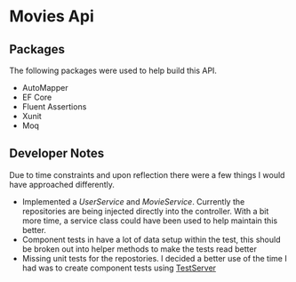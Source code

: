 # Movies Api

## Packages 

The following packages were used to help build this API. 
- AutoMapper
- EF Core
- Fluent Assertions 
- Xunit
- Moq

## Developer Notes

Due to time constraints and upon reflection there were a few things I would have approached differently. 

- Implemented a *UserService* and *MovieService*. Currently the repositories are being injected directly into the controller. With a bit more time, a service class could have been used to help maintain this better.
- Component tests in have a lot of data setup within the test, this should be broken out into helper methods to make the tests read better
- Missing unit tests for the repostories. I decided a better use of the time I had was to create component tests using [TestServer](https://docs.microsoft.com/en-us/dotnet/api/microsoft.aspnetcore.testhost.testserver?view=aspnetcore-2.0)